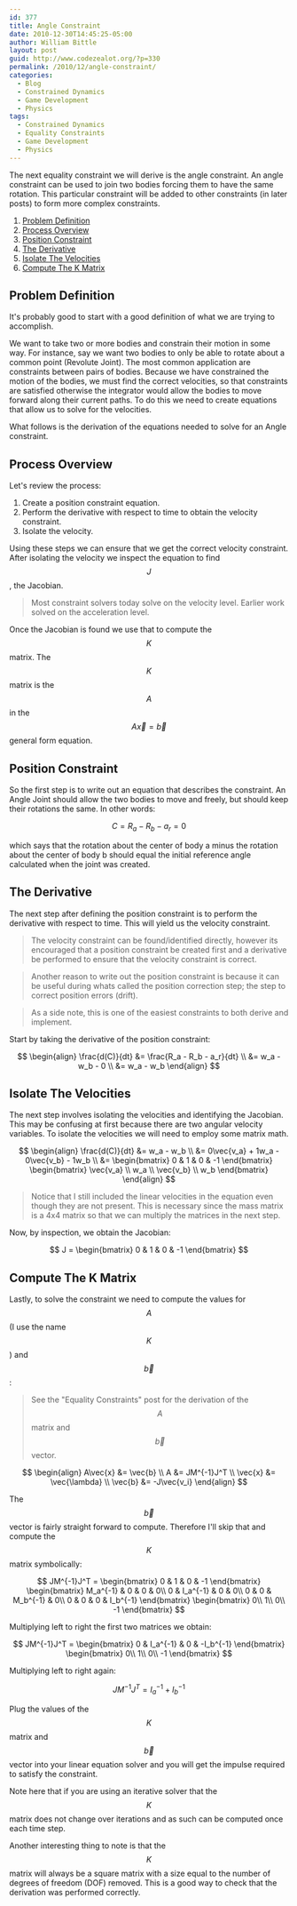 ```yaml
---
id: 377
title: Angle Constraint
date: 2010-12-30T14:45:25-05:00
author: William Bittle
layout: post
guid: http://www.codezealot.org/?p=330
permalink: /2010/12/angle-constraint/
categories:
  - Blog
  - Constrained Dynamics
  - Game Development
  - Physics
tags:
  - Constrained Dynamics
  - Equality Constraints
  - Game Development
  - Physics
---
```

The next equality constraint we will derive is the angle constraint. An angle constraint can be used to join two bodies forcing them to have the same rotation. This particular constraint will be added to other constraints (in later posts) to form more complex constraints.  

  1. [Problem Definition](#ptp-problem)
  2. [Process Overview](#ptp-process)
  3. [Position Constraint](#ptp-position)
  4. [The Derivative](#ptp-derivative)
  5. [Isolate The Velocities](#ptp-isolate)
  6. [Compute The K Matrix](#ptp-kmatrix)

<a name="ptp-problem"></a>  

## Problem Definition  
It's probably good to start with a good definition of what we are trying to accomplish.

We want to take two or more bodies and constrain their motion in some way. For instance, say we want two bodies to only be able to rotate about a common point (Revolute Joint). The most common application are constraints between pairs of bodies. Because we have constrained the motion of the bodies, we must find the correct velocities, so that constraints are satisfied otherwise the integrator would allow the bodies to move forward along their current paths. To do this we need to create equations that allow us to solve for the velocities.

What follows is the derivation of the equations needed to solve for an Angle constraint.  

<a name="ptp-process"></a>  

## Process Overview
Let's review the process:

  1. Create a position constraint equation.
  2. Perform the derivative with respect to time to obtain the velocity constraint.
  3. Isolate the velocity.

Using these steps we can ensure that we get the correct velocity constraint. After isolating the velocity we inspect the equation to find $$ J $$, the Jacobian.

> Most constraint solvers today solve on the velocity level. Earlier work solved on the acceleration level.

Once the Jacobian is found we use that to compute the $$ K $$ matrix. The $$ K $$ matrix is the $$ A $$ in the $$ A\vec{x} = \vec{b} $$ general form equation.  

<a name="ptp-position"></a>  

## Position Constraint
So the first step is to write out an equation that describes the constraint. An Angle Joint should allow the two bodies to move and freely, but should keep their rotations the same. In other words:

$$
C = R_a - R_b - a_r = 0
$$

which says that the rotation about the center of body a minus the rotation about the center of body b should equal the initial reference angle calculated when the joint was created.  

<a name="ptp-derivative"></a>  

## The Derivative
The next step after defining the position constraint is to perform the derivative with respect to time. This will yield us the velocity constraint.

> The velocity constraint can be found/identified directly, however its encouraged that a position constraint be created first and a derivative be performed to ensure that the velocity constraint is correct.

> Another reason to write out the position constraint is because it can be useful during whats called the position correction step; the step to correct position errors (drift).

> As a side note, this is one of the easiest constraints to both derive and implement.

Start by taking the derivative of the position constraint:

$$
\begin{align}
\frac{d(C)}{dt} &= \frac{R_a - R_b - a_r}{dt} \\
&= w_a - w_b - 0 \\
&= w_a - w_b
\end{align}
$$

<a name="ptp-isolate"></a>  

## Isolate The Velocities
The next step involves isolating the velocities and identifying the Jacobian. This may be confusing at first because there are two angular velocity variables. To isolate the velocities we will need to employ some matrix math.

$$
\begin{align}
\frac{d(C)}{dt} &= w_a - w_b \\
&= 0\vec{v_a} + 1w_a - 0\vec{v_b} - 1w_b \\
&= \begin{bmatrix} 0 & 1 & 0 & -1 \end{bmatrix} \begin{bmatrix} \vec{v_a} \\ w_a \\ \vec{v_b} \\ w_b \end{bmatrix}
\end{align}
$$

> Notice that I still included the linear velocities in the equation even though they are not present. This is necessary since the mass matrix is a 4x4 matrix so that we can multiply the matrices in the next step.

Now, by inspection, we obtain the Jacobian:

$$
J = \begin{bmatrix} 0 & 1 & 0 & -1 \end{bmatrix}
$$

<a name="ptp-kmatrix"></a> 

## Compute The K Matrix
Lastly, to solve the constraint we need to compute the values for $$ A $$ (I use the name $$ K $$) and $$ \vec{b} $$:

> See the "Equality Constraints" post for the derivation of the $$ A $$ matrix and $$ \vec{b} $$ vector.

$$
\begin{align}
A\vec{x} &= \vec{b} \\
A &= JM^{-1}J^T \\
\vec{x} &= \vec{\lambda} \\
\vec{b} &= -J\vec{v_i}
\end{align}
$$

The $$ \vec{b} $$ vector is fairly straight forward to compute. Therefore I'll skip that and compute the $$ K $$ matrix symbolically:

$$
JM^{-1}J^T = \begin{bmatrix}
  0 & 1 & 0 & -1
\end{bmatrix}
\begin{bmatrix}
M_a^{-1} & 0 & 0 & 0\\
0 & I_a^{-1} & 0 & 0\\
0 & 0 & M_b^{-1} & 0\\
0 & 0 & 0 & I_b^{-1}
\end{bmatrix}
\begin{bmatrix}
0\\
1\\
0\\
-1
\end{bmatrix}
$$

Multiplying left to right the first two matrices we obtain:

$$
JM^{-1}J^T = \begin{bmatrix}
  0 & I_a^{-1} & 0 & -I_b^{-1}
\end{bmatrix}
\begin{bmatrix}
0\\
1\\
0\\
-1
\end{bmatrix}
$$

Multiplying left to right again:

$$
JM^{-1}J^T = I_a^{-1} + I_b^{-1}
$$

Plug the values of the $$ K $$ matrix and $$ \vec{b} $$ vector into your linear equation solver and you will get the impulse required to satisfy the constraint.

Note here that if you are using an iterative solver that the $$ K $$ matrix does not change over iterations and as such can be computed once each time step.

Another interesting thing to note is that the $$ K $$ matrix will always be a square matrix with a size equal to the number of degrees of freedom (DOF) removed. This is a good way to check that the derivation was performed correctly.